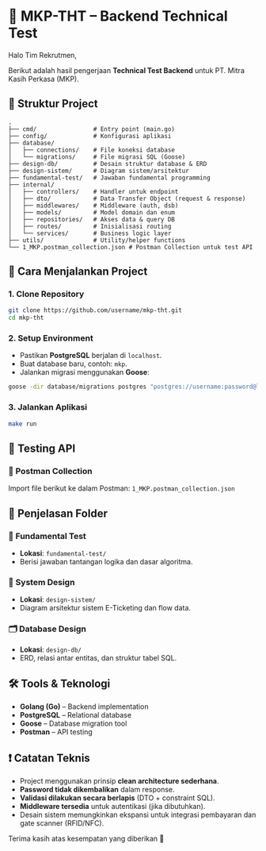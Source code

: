 # 🚀 MKP-THT – Backend Technical Test

Halo Tim Rekrutmen,

Berikut adalah hasil pengerjaan **Technical Test Backend** untuk PT. Mitra Kasih Perkasa (MKP).

## 📁 Struktur Project

```
.
├── cmd/                # Entry point (main.go)
├── config/             # Konfigurasi aplikasi
├── database/
│   ├── connections/    # File koneksi database
│   └── migrations/     # File migrasi SQL (Goose)
├── design-db/          # Desain struktur database & ERD
├── design-sistem/      # Diagram sistem/arsitektur
├── fundamental-test/   # Jawaban fundamental programming
├── internal/
│   ├── controllers/    # Handler untuk endpoint
│   ├── dto/            # Data Transfer Object (request & response)
│   ├── middlewares/    # Middleware (auth, dsb)
│   ├── models/         # Model domain dan enum
│   ├── repositories/   # Akses data & query DB
│   ├── routes/         # Inisialisasi routing
│   └── services/       # Business logic layer
├── utils/              # Utility/helper functions
└── 1_MKP.postman_collection.json # Postman Collection untuk test API
```

## 🔧 Cara Menjalankan Project

### 1. Clone Repository

```bash
git clone https://github.com/username/mkp-tht.git
cd mkp-tht
```

### 2. Setup Environment

- Pastikan **PostgreSQL** berjalan di `localhost`.
- Buat database baru, contoh: `mkp`.
- Jalankan migrasi menggunakan **Goose**:

```bash
goose -dir database/migrations postgres "postgres://username:password@localhost:5432/mkp?sslmode=disable" up
```

### 3. Jalankan Aplikasi

```bash
make run
```

## 🧪 Testing API

### 📮 Postman Collection

Import file berikut ke dalam Postman:
`1_MKP.postman_collection.json`

## 📄 Penjelasan Folder

### 📌 Fundamental Test

- **Lokasi**: `fundamental-test/`
- Berisi jawaban tantangan logika dan dasar algoritma.

### 🧠 System Design

- **Lokasi**: `design-sistem/`
- Diagram arsitektur sistem E-Ticketing dan flow data.

### 🗂️ Database Design

- **Lokasi**: `design-db/`
- ERD, relasi antar entitas, dan struktur tabel SQL.

## 🛠️ Tools & Teknologi

- **Golang (Go)** – Backend implementation
- **PostgreSQL** – Relational database
- **Goose** – Database migration tool
- **Postman** – API testing

## ❗ Catatan Teknis

- Project menggunakan prinsip **clean architecture sederhana**.
- **Password tidak dikembalikan** dalam response.
- **Validasi dilakukan secara berlapis** (DTO + constraint SQL).
- **Middleware tersedia** untuk autentikasi (jika dibutuhkan).
- Desain sistem memungkinkan ekspansi untuk integrasi pembayaran dan gate scanner (RFID/NFC).

Terima kasih atas kesempatan yang diberikan 🙏